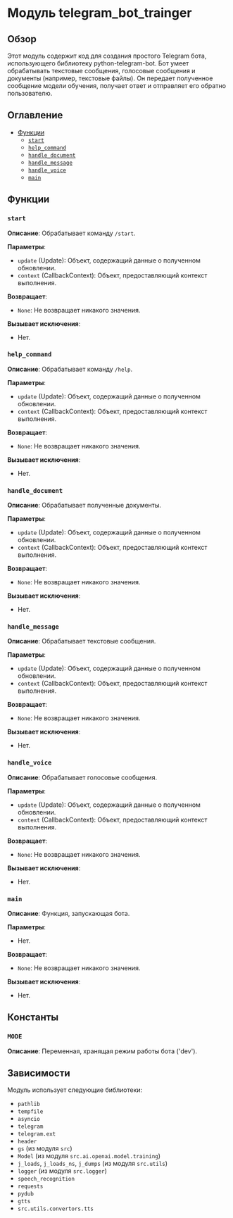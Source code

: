 # Модуль telegram_bot_trainger

## Обзор

Этот модуль содержит код для создания простого Telegram бота, использующего библиотеку python-telegram-bot.  Бот умеет обрабатывать текстовые сообщения, голосовые сообщения и документы (например, текстовые файлы).  Он передает полученное сообщение модели обучения, получает ответ и отправляет его обратно пользователю.

## Оглавление

* [Функции](#функции)
    * [`start`](#start)
    * [`help_command`](#help_command)
    * [`handle_document`](#handle_document)
    * [`handle_message`](#handle_message)
    * [`handle_voice`](#handle_voice)
    * [`main`](#main)

## Функции

### `start`

**Описание**: Обрабатывает команду `/start`.

**Параметры**:
- `update` (Update): Объект, содержащий данные о полученном обновлении.
- `context` (CallbackContext): Объект, предоставляющий контекст выполнения.

**Возвращает**:
- `None`: Не возвращает никакого значения.

**Вызывает исключения**:
- Нет.

### `help_command`

**Описание**: Обрабатывает команду `/help`.

**Параметры**:
- `update` (Update): Объект, содержащий данные о полученном обновлении.
- `context` (CallbackContext): Объект, предоставляющий контекст выполнения.

**Возвращает**:
- `None`: Не возвращает никакого значения.

**Вызывает исключения**:
- Нет.

### `handle_document`

**Описание**: Обрабатывает полученные документы.

**Параметры**:
- `update` (Update): Объект, содержащий данные о полученном обновлении.
- `context` (CallbackContext): Объект, предоставляющий контекст выполнения.

**Возвращает**:
- `None`: Не возвращает никакого значения.

**Вызывает исключения**:
- Нет.

### `handle_message`

**Описание**: Обрабатывает текстовые сообщения.

**Параметры**:
- `update` (Update): Объект, содержащий данные о полученном обновлении.
- `context` (CallbackContext): Объект, предоставляющий контекст выполнения.

**Возвращает**:
- `None`: Не возвращает никакого значения.

**Вызывает исключения**:
- Нет.

### `handle_voice`

**Описание**: Обрабатывает голосовые сообщения.

**Параметры**:
- `update` (Update): Объект, содержащий данные о полученном обновлении.
- `context` (CallbackContext): Объект, предоставляющий контекст выполнения.

**Возвращает**:
- `None`: Не возвращает никакого значения.

**Вызывает исключения**:
- Нет.


### `main`

**Описание**: Функция, запускающая бота.

**Параметры**:
- Нет.

**Возвращает**:
- `None`: Не возвращает никакого значения.

**Вызывает исключения**:
- Нет.


## Константы

### `MODE`

**Описание**:  Переменная, хранящая режим работы бота ('dev').


## Зависимости

Модуль использует следующие библиотеки:
- `pathlib`
- `tempfile`
- `asyncio`
- `telegram`
- `telegram.ext`
- `header`
- `gs` (из модуля `src`)
- `Model` (из модуля `src.ai.openai.model.training`)
- `j_loads`, `j_loads_ns`, `j_dumps` (из модуля `src.utils`)
- `logger` (из модуля `src.logger`)
- `speech_recognition`
- `requests`
- `pydub`
- `gtts`
- `src.utils.convertors.tts`